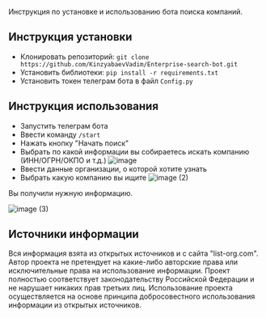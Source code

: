 Инструкция по установке и использованию бота поиска компаний.

## Инструкция установки
* Клонировать репозиторий: `git clone https://github.com/KinzyabaevVadim/Enterprise-search-bot.git`
* Установить библиотеки: `pip install -r requirements.txt`
* Установить токен телеграм бота в файл `Config.py`

## Инструкция использования
* Запустить телеграм бота
* Ввести команду `/start`
* Нажать кнопку "Начать поиск"
* Выбрать по какой информации вы собираетесь искать компанию (ИНН/ОГРН/ОКПО и т.д.)
  ![image](https://github.com/user-attachments/assets/b06ebaee-9ed1-4bce-810f-361f2223a72e)
* Ввести данные организации, о которой хотите узнать
* Выбрать какую компанию вы ищите
 ![image (2)](https://github.com/user-attachments/assets/a23f74f3-d9e4-490b-b6c3-43346e98ca35)

Вы получили нужную информацию.

![image (3)](https://github.com/user-attachments/assets/14b8c5aa-5754-43a8-b8b7-b6e9114524a3)

## Источники информации
Вся информация взята из открытых источников и с сайта "list-org.com". 
Автор проекта не претендует на какие-либо авторские права или исключительные права на использование информации. 
Проект полностью соответствует законодательству Российской Федерации и не нарушает никаких прав третьих лиц. 
Использование проекта осуществляется на основе принципа добросовестного использования информации из открытых источников.

